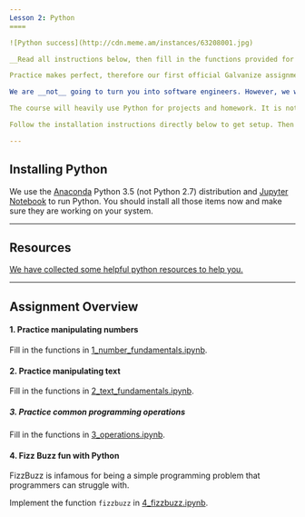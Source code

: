 ```yaml
---
Lesson 2: Python
====

![Python success](http://cdn.meme.am/instances/63208001.jpg)

__Read all instructions below, then fill in the functions provided for you the Jupyter Notebooks.__ 

Practice makes perfect, therefore our first official Galvanize assignments will be just that. Practicing python. In particular we'll be getting more comfortable with Python built-in data structures and functions.

We are __not__ going to turn you into software engineers. However, we will be developing computational thinking. Programming is one manifestation of computational thinking. Programming is the science of abstraction: creating the right model for a problem, representing it in a computer, and then devising appropriate automated techniques to solve the problem within the model. Programming in Python encourages computational thinking at the right level of abstraction.

The course will heavily use Python for projects and homework. It is not necessary to be an expert in Python coming into the course (that is what we will teach you!) but the most familiar with the basics you are, the easier the program will be.

Follow the installation instructions directly below to get setup. Then continue on to the assignments. 

---
```

Installing Python
----

We use the [Anaconda](https://store.continuum.io/cshop/anaconda/) Python 3.5 (not Python 2.7) distribution and [Jupyter Notebook](http://jupyter.org/) to run Python. You should install all those items now and make sure they are working on your system.

---
Resources
----

[We have collected some helpful python resources to help you.](python_resources.ipynb)

----
Assignment Overview
----

#### 1. Practice manipulating numbers

Fill in the functions in [1_number_fundamentals.ipynb](1_number_fundamentals.ipynb).

#### 2. Practice manipulating text

Fill in the functions in [2_text_fundamentals.ipynb](2_text_fundamentals.ipynb).

##### 3. Practice common programming operations

Fill in the functions in [3_operations.ipynb](3_operations.ipynb).

#### 4. Fizz Buzz fun with Python

FizzBuzz is infamous for being a simple programming problem that programmers can struggle with.

Implement the function `fizzbuzz` in [4_fizzbuzz.ipynb](4_fizzbuzz.ipynb).
 